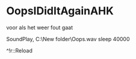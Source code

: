 # OopsIDidItAgainAHK
voor als het weer fout gaat

SoundPlay, C:\New folder\Oops.wav
sleep 40000   

^!r::Reload                       
